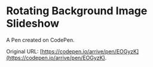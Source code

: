 # Rotating Background Image Slideshow

A Pen created on CodePen.

Original URL: [https://codepen.io/arrive/pen/EOGyzK](https://codepen.io/arrive/pen/EOGyzK).

